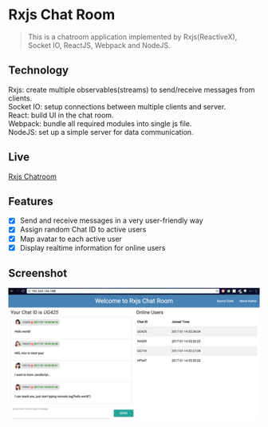 # Rxjs Chat Room
> This is a chatroom application implemented by Rxjs(ReactiveX), Socket IO, ReactJS, Webpack and NodeJS.

## Technology
Rxjs: create multiple observables(streams) to send/receive messages from clients.  
Socket IO: setup connections between multiple clients and server.  
React: build UI in the chat room.  
Webpack: bundle all required modules into single js file.  
NodeJS: set up a simple server for data communication.  

## Live
[Rxjs Chatroom](http://162.243.134.189/)  

## Features
- [x] Send and receive messages in a very user-friendly way  
- [x] Assign random Chat ID to active users  
- [x] Map avatar to each active user  
- [x] Display realtime information for online users  

## Screenshot
![alt tag](https://raw.githubusercontent.com/xinyzhang9/rxjs_chatroom/master/screen.png)
